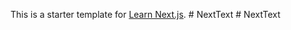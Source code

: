 This is a starter template for [Learn Next.js](https://nextjs.org/learn).
#   N e x t T e x t  
 #   N e x t T e x t  
 